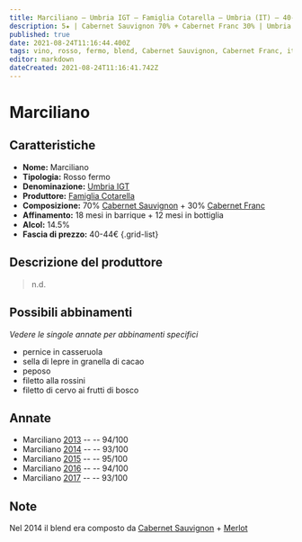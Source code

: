 ```yaml
---
title: Marciliano – Umbria IGT – Famiglia Cotarella – Umbria (IT) – 40-44€
description: 5★ | Cabernet Sauvignon 70% + Cabernet Franc 30% | Umbria (IT) – 40-44€ | Pernice in casseruola – Sella di lepre in granella di cacao – Peposo – Filetto alla rossini – Filetto di cervo ai frutti di bosco
published: true
date: 2021-08-24T11:16:44.400Z
tags: vino, rosso, fermo, blend, Cabernet Sauvignon, Cabernet Franc, italia, umbria, pernice in casseruola, sella di lepre in granella di cacao, peposo, filetto alla rossini, filetto di cervo ai frutti di bosco, 40-44€, 5 stelle
editor: markdown
dateCreated: 2021-08-24T11:16:41.742Z
---
```


# Marciliano

## Caratteristiche
- **Nome:** Marciliano
- **Tipologia:** Rosso fermo
- **Denominazione:** [Umbria IGT](/denominazioni/Italia/Umbria/IGT/Umbria)
- **Produttore:** [Famiglia Cotarella](/produttori/Italia/Umbria/Famiglia-Cotarella) 
- **Composizione:** 70% [Cabernet Sauvignon](/vitigni/Francia/bacca-nera/cabernet-sauvignon) + 30% [Cabernet Franc](/vitigni/Francia/bacca-nera/cabernet-franc)
- **Affinamento:** 18 mesi in barrique + 12 mesi in bottiglia 
- **Alcol:** 14.5%
- **Fascia di prezzo:** 40-44€
{.grid-list}

## Descrizione del produttore

> n.d.


## Possibili abbinamenti
*Vedere le singole annate per abbinamenti specifici*

- pernice in casseruola
- sella di lepre in granella di cacao
- peposo
- filetto alla rossini
- filetto di cervo ai frutti di bosco

## Annate
- Marciliano [2013](vini/Italia/Umbria/Famiglia-Cotarella/Marciliano/2013) -- <span class="star-5"></span> -- 94/100
- Marciliano [2014](vini/Italia/Umbria/Famiglia-Cotarella/Marciliano/2014) -- <span class="star-5"></span> -- 93/100
- Marciliano [2015](vini/Italia/Umbria/Famiglia-Cotarella/Marciliano/2015) -- <span class="star-5"></span> -- 95/100
- Marciliano [2016](vini/Italia/Umbria/Famiglia-Cotarella/Marciliano/2016) -- <span class="star-5"></span> -- 94/100
- Marciliano [2017](vini/Italia/Umbria/Famiglia-Cotarella/Marciliano/2017) -- <span class="star-5"></span> -- 93/100

## Note
Nel 2014 il blend era composto da [Cabernet Sauvignon](/vitigni/Francia/bacca-nera/cabernet-sauvignon) + [Merlot](/vitigni/Francia/bacca-nera/merlot)
